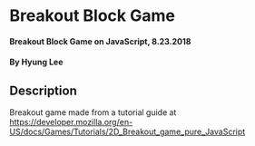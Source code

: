 # Breakout Block Game

#### Breakout Block Game on JavaScript, 8.23.2018

#### By Hyung Lee

## Description

Breakout game made from a tutorial guide at https://developer.mozilla.org/en-US/docs/Games/Tutorials/2D_Breakout_game_pure_JavaScript
